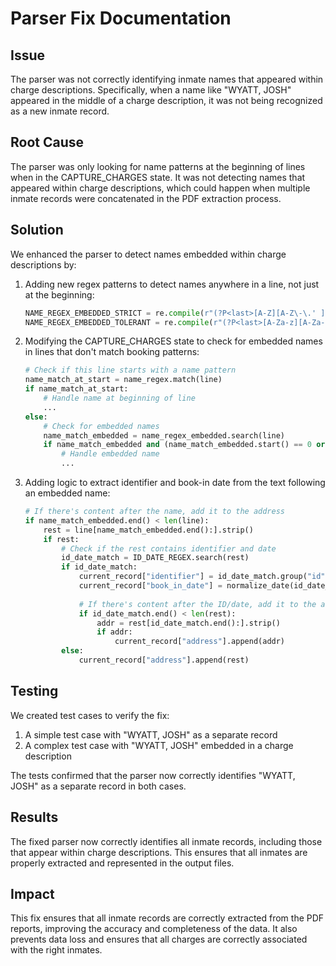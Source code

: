 # Parser Fix Documentation

## Issue

The parser was not correctly identifying inmate names that appeared within charge descriptions. Specifically, when a name like "WYATT, JOSH" appeared in the middle of a charge description, it was not being recognized as a new inmate record.

## Root Cause

The parser was only looking for name patterns at the beginning of lines when in the CAPTURE_CHARGES state. It was not detecting names that appeared within charge descriptions, which could happen when multiple inmate records were concatenated in the PDF extraction process.

## Solution

We enhanced the parser to detect names embedded within charge descriptions by:

1. Adding new regex patterns to detect names anywhere in a line, not just at the beginning:
   ```python
   NAME_REGEX_EMBEDDED_STRICT = re.compile(r"(?P<last>[A-Z][A-Z\-\.' ]+),\s+(?P<firstmid>[A-Z][A-Z\-\.' ]+)")
   NAME_REGEX_EMBEDDED_TOLERANT = re.compile(r"(?P<last>[A-Za-z][A-Za-z\-\.' ]+),\s+(?P<firstmid>[A-Za-z][A-Za-z\-\.' ]+)")
   ```

2. Modifying the CAPTURE_CHARGES state to check for embedded names in lines that don't match booking patterns:
   ```python
   # Check if this line starts with a name pattern
   name_match_at_start = name_regex.match(line)
   if name_match_at_start:
       # Handle name at beginning of line
       ...
   else:
       # Check for embedded names
       name_match_embedded = name_regex_embedded.search(line)
       if name_match_embedded and (name_match_embedded.start() == 0 or line[name_match_embedded.start()-1].isspace()):
           # Handle embedded name
           ...
   ```

3. Adding logic to extract identifier and book-in date from the text following an embedded name:
   ```python
   # If there's content after the name, add it to the address
   if name_match_embedded.end() < len(line):
       rest = line[name_match_embedded.end():].strip()
       if rest:
           # Check if the rest contains identifier and date
           id_date_match = ID_DATE_REGEX.search(rest)
           if id_date_match:
               current_record["identifier"] = id_date_match.group("id")
               current_record["book_in_date"] = normalize_date(id_date_match.group("date"))
               
               # If there's content after the ID/date, add it to the address
               if id_date_match.end() < len(rest):
                   addr = rest[id_date_match.end():].strip()
                   if addr:
                       current_record["address"].append(addr)
           else:
               current_record["address"].append(rest)
   ```

## Testing

We created test cases to verify the fix:

1. A simple test case with "WYATT, JOSH" as a separate record
2. A complex test case with "WYATT, JOSH" embedded in a charge description

The tests confirmed that the parser now correctly identifies "WYATT, JOSH" as a separate record in both cases.

## Results

The fixed parser now correctly identifies all inmate records, including those that appear within charge descriptions. This ensures that all inmates are properly extracted and represented in the output files.

## Impact

This fix ensures that all inmate records are correctly extracted from the PDF reports, improving the accuracy and completeness of the data. It also prevents data loss and ensures that all charges are correctly associated with the right inmates.